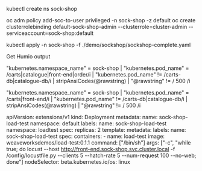 kubectl create ns sock-shop

oc adm policy add-scc-to-user privileged -n sock-shop -z default
oc create clusterrolebinding default-sock-shop-admin --clusterrole=cluster-admin --serviceaccount=sock-shop:default



kubectl apply -n sock-shop -f ./demo/sockshop/sockshop-complete.yaml



Get Humio output

"kubernetes.namespace_name" = sock-shop 
| "kubernetes.pod_name" = /carts|catalogue|front-end|order/i |  "kubernetes.pod_name" != /carts-db|catalogue-db/i | stripAnsiCodes(@rawstring)
| "@rawstring" != / 500 /i


"kubernetes.namespace_name" = sock-shop 
| "kubernetes.pod_name" = /carts|front-end/i |  "kubernetes.pod_name" != /carts-db|catalogue-db/i | stripAnsiCodes(@rawstring)
| "@rawstring" != / 500 /i



apiVersion: extensions/v1
kind: Deployment
metadata:
  name: sock-shop-load-test
  namespace: default
  labels:
    name: sock-shop-load-test
  namespace: loadtest
spec:
  replicas: 2
  template:
    metadata:
      labels:
        name: sock-shop-load-test
    spec:
      containers:
      - name: load-test
        image: weaveworksdemos/load-test:0.1.1
        command: ["/bin/sh"]
        args: ["-c", "while true; do locust --host http://front-end.sock-shop.svc.cluster.local -f /config/locustfile.py --clients 5 --hatch-rate 5 --num-request 100 --no-web; done"]
      nodeSelector:
        beta.kubernetes.io/os: linux